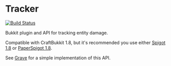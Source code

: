 Tracker
=======
[![Build Status](https://ci.avicus.net/job/Tracker/badge/icon)](https://ci.avicus.net/job/Tracker/)

Bukkit plugin and API for tracking entity damage.

Compatible with CraftBukkit 1.8, but it's recommended you use either [Spigot 1.8](https://getspigot.org/) or [PaperSpigot 1.8](https://ci.destroystokyo.com/job/PaperSpigot/).

See [Grave](https://github.com/Avicus/Grave) for a simple implementation of this API.
